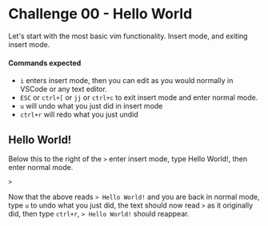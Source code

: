 # Challenge 00 - Hello World

Let's start with the most basic vim functionality.  Insert mode, and exiting insert mode.

#### Commands expected

* `i` enters insert mode, then you can edit as you would normally in VSCode or any text editor.
* `ESC` or `ctrl+[` or `jj` or `ctrl+c` to exit insert mode and enter normal mode.
* `u` will undo what you just did in insert mode
* `ctrl+r` will redo what you just undid

## Hello World!

Below this to the right of the `>` enter insert mode, type Hello World!, then enter normal mode.

`>`

Now that the above reads `> Hello World!` and you are back in normal mode, type `u` to undo what you just did, the text should now read `>` as it originally did, then type `ctrl+r`, `> Hello World!` should reappear.